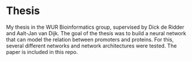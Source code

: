 # Thesis
My thesis in the WUR Bioinformatics group, supervised by Dick de Ridder and Aalt-Jan van Dijk. The goal of the thesis was to build a neural network that can model the relation between promoters and proteins. For this, several different networks and network architectures were tested. The paper is included in this repo.
